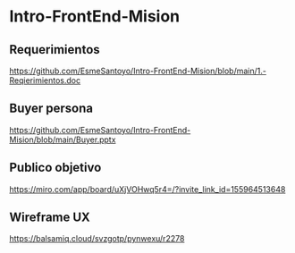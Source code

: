 # Intro-FrontEnd-Mision

## Requerimientos
https://github.com/EsmeSantoyo/Intro-FrontEnd-Mision/blob/main/1.-Reqierimientos.doc

## Buyer persona
https://github.com/EsmeSantoyo/Intro-FrontEnd-Mision/blob/main/Buyer.pptx

## Publico objetivo
https://miro.com/app/board/uXjVOHwq5r4=/?invite_link_id=155964513648

## Wireframe UX
https://balsamiq.cloud/svzgotp/pynwexu/r2278
